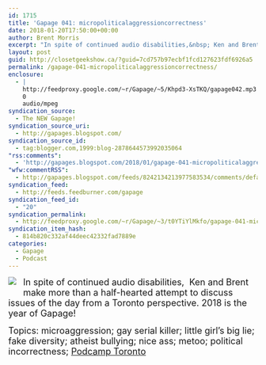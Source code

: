 ```yaml
---
id: 1715
title: 'Gapage 041: micropoliticalaggressioncorrectness'
date: 2018-01-20T17:50:00+00:00
author: Brent Morris
excerpt: "In spite of continued audio disabilities,&nbsp; Ken and Brent make more than a half-hearted attempt to discuss issues of the day from a Toronto perspective. 2018 is the year of Gapage!Topics: microaggression; gay serial killer; little girl's big lie; f..."
layout: post
guid: http://closetgeekshow.ca/?guid=7cd757b97ecbf1fcd127623fdf6926a5
permalink: /gapage-041-micropoliticalaggressioncorrectness/
enclosure:
  - |
    http://feedproxy.google.com/~r/Gapage/~5/Khpd3-XsTKQ/gapage042.mp3
    0
    audio/mpeg
syndication_source:
  - The NEW Gapage!
syndication_source_uri:
  - http://gapages.blogspot.com/
syndication_source_id:
  - tag:blogger.com,1999:blog-2878644573992035064
"rss:comments":
  - 'http://gapages.blogspot.com/2018/01/gapage-041-micropoliticalaggressioncorr.html#comment-form'
"wfw:commentRSS":
  - http://gapages.blogspot.com/feeds/8242134213977583534/comments/default
syndication_feed:
  - http://feeds.feedburner.com/gapage
syndication_feed_id:
  - "20"
syndication_permalink:
  - http://feedproxy.google.com/~r/Gapage/~3/t0YTiYlMkfo/gapage-041-micropoliticalaggressioncorr.html
syndication_item_hash:
  - 814b820c332af44deec42332fad7889e
categories:
  - Gapage
  - Podcast
---
```

<div class="separator" style="clear: both; text-align: center;">
  <a href="https://3.bp.blogspot.com/-LHzptdpLv3I/WmN7fvqDchI/AAAAAAAADG0/rVSoAwuk-E4pubuvdYvgIBSTLZLiXIS2QCLcBGAs/s1600/Tide.jpg" imageanchor="1" style="clear: left; float: left; margin-bottom: 1em; margin-right: 1em;"><img border="0" data-original-height="225" data-original-width="205" src="https://3.bp.blogspot.com/-LHzptdpLv3I/WmN7fvqDchI/AAAAAAAADG0/rVSoAwuk-E4pubuvdYvgIBSTLZLiXIS2QCLcBGAs/s1600/Tide.jpg" /></a>
</div>

<span style="font-size: large;">In spite of continued audio disabilities,&nbsp; Ken and Brent make more than a half-hearted attempt to discuss issues of the day from a Toronto perspective. 2018 is the year of Gapage!</span>

<span style="font-size: large;">Topics: microaggression; gay serial killer; little girl&#8217;s big lie; fake diversity; atheist bullying; </span><span style="font-size: large;"><span style="font-size: large;">nice ass; metoo; </span>political incorrectness; <a href="http://2018.podcamptoronto.com/" >Podcamp Toronto</a></span><img src="http://feeds.feedburner.com/~r/Gapage/~4/t0YTiYlMkfo" height="1" width="1" alt="" />